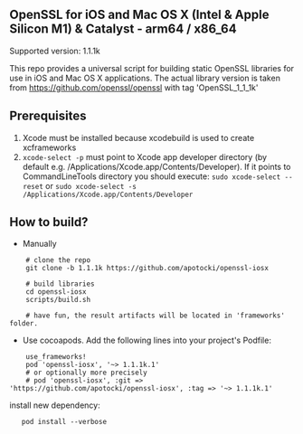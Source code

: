 ## OpenSSL for iOS and Mac OS X (Intel & Apple Silicon M1) & Catalyst - arm64 / x86_64

Supported version: 1.1.1k

This repo provides a universal script for building static OpenSSL libraries for use in iOS and Mac OS X applications.
The actual library version is taken from https://github.com/openssl/openssl with tag 'OpenSSL_1_1_1k'

## Prerequisites
  1) Xcode must be installed because xcodebuild is used to create xcframeworks
  2) ```xcode-select -p``` must point to Xcode app developer directory (by default e.g. /Applications/Xcode.app/Contents/Developer). If it points to CommandLineTools directory you should execute:
  ```sudo xcode-select --reset``` or ```sudo xcode-select -s /Applications/Xcode.app/Contents/Developer```

## How to build?
 - Manually
```
    # clone the repo
    git clone -b 1.1.1k https://github.com/apotocki/openssl-iosx
    
    # build libraries
    cd openssl-iosx
    scripts/build.sh

    # have fun, the result artifacts will be located in 'frameworks' folder.
```    
 - Use cocoapods. Add the following lines into your project's Podfile:
```
    use_frameworks!
    pod 'openssl-iosx', '~> 1.1.1k.1' 
    # or optionally more precisely
    # pod 'openssl-iosx', :git => 'https://github.com/apotocki/openssl-iosx', :tag => '~> 1.1.1k.1'
```    
install new dependency:
```
   pod install --verbose
```    
